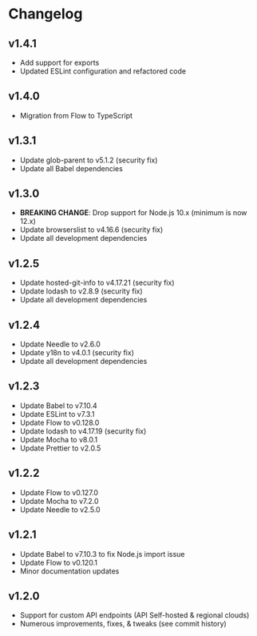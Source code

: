 Changelog
=========

v1.4.1
------

- Add support for exports
- Updated ESLint configuration and refactored code

v1.4.0
------

- Migration from Flow to TypeScript

v1.3.1
------

- Update glob-parent to v5.1.2 (security fix)
- Update all Babel dependencies

v1.3.0
------

- **BREAKING CHANGE**: Drop support for Node.js 10.x (minimum is now 12.x)
- Update browserslist to v4.16.6 (security fix)
- Update all development dependencies

v1.2.5
------

- Update hosted-git-info to v4.17.21 (security fix)
- Update lodash to v2.8.9 (security fix)
- Update all development dependencies

v1.2.4
------

- Update Needle to v2.6.0
- Update y18n to v4.0.1 (security fix)
- Update all development dependencies

v1.2.3
------

- Update Babel to v7.10.4
- Update ESLint to v7.3.1
- Update Flow to v0.128.0
- Update lodash to v4.17.19 (security fix)
- Update Mocha to v8.0.1
- Update Prettier to v2.0.5

v1.2.2
------

- Update Flow to v0.127.0
- Update Mocha to v7.2.0
- Update Needle to v2.5.0

v1.2.1
------

- Update Babel to v7.10.3 to fix Node.js import issue
- Update Flow to v0.120.1
- Minor documentation updates

v1.2.0
------

- Support for custom API endpoints (API Self-hosted & regional clouds)
- Numerous improvements, fixes, & tweaks (see commit history)
